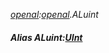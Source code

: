 _[openal](../../modules/openal/openal-module.md):[openal](../../modules/openal/openal-module.md).ALuint_
##### Alias ALuint:[UInt](../../modules/wonkey/wonkey-types-uint.md)
